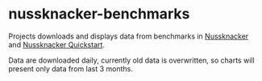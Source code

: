 # nussknacker-benchmarks

Projects downloads and displays data from benchmarks in [Nussknacker](https://github.com/TouK/nussknacker/blob/staging/.github/workflows/benchmark.yml)
and [Nussknacker Quickstart](https://github.com/TouK/nussknacker-quickstart/blob/main/.github/workflows/benchmark-workflow.yml).

Data are downloaded daily, currently old data is overwritten, so charts will present only data from last 3 months.